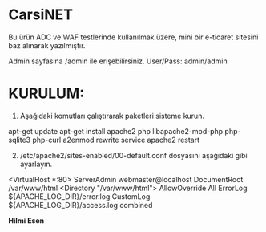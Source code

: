 # CarsiNET

Bu ürün ADC ve WAF testlerinde kullanılmak üzere, mini bir e-ticaret sitesini baz alınarak yazılmıştır. 

Admin sayfasına /admin ile erişebilirsiniz. User/Pass: admin/admin
  

# KURULUM:

1. Aşağıdaki komutları çalıştırarak paketleri sisteme kurun. 

apt-get update
apt-get install apache2 php libapache2-mod-php php-sqlite3 php-curl
a2enmod rewrite
service apache2 restart

2. /etc/apache2/sites-enabled/00-default.conf dosyasını aşağıdaki gibi ayarlayın. 

<VirtualHost *:80>
	ServerAdmin webmaster@localhost
	DocumentRoot /var/www/html
	<Directory "/var/www/html">
		AllowOverride All
	</Directory>
	ErrorLog ${APACHE_LOG_DIR}/error.log
	CustomLog ${APACHE_LOG_DIR}/access.log combined
</VirtualHost>


**Hilmi Esen**